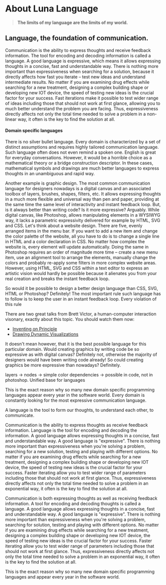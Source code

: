# About Luna Language

> **The limits of my language are the limits of my world.**

## Language, the foundation of communication.

Communication is the ability to express thoughts and receive feedback information. The tool for encoding and decoding information is called a language. A good language is expressive, which means it allows expressing thoughts in a concise, fast and understandable way. There is nothing more important than expressiveness when searching for a solution, because it directly affects how fast you iterate – test new ideas and understand intermediate results. No matter if you are examining drug effects while searching for a new treatment, designing a complex building shape or developing new IOT device, the speed of testing new ideas is the crucial factor for your success. Fast iterations make it possible to test wider range of ideas including those that should not work at first glance, allowing you to much better understand the problem you are facing. Thus, expressiveness directly affects not only the total time needed to solve a problem in a non-linear way, it often is the key to find the solution at all.

#### Domain specific languages
There is no silver bullet language. Every domain is characterized by a set of distinct assumptions and requires highly tailored communication language. Such language often does not even remind a spoken one. English is great for everyday conversations. However, it would be a horrible choice as a mathematical theory or a bridge construction descriptor. In these cases, mathematical symbols and drawings are much better languages to express thoughts in an unambiguous and rapid way. 

Another example is graphic design. The most common communication language for designers nowadays is a digital canvas and an associated toolbox of layers, brushes, shapes, filters, etc. It allows expressing thoughts in a much more flexible and universal way than pen and paper, providing at the same time the same level of interactivity and instant feedback loop. But, is it always better than writing code? Is it more expressive? Arguably. While digital canvas, like Photoshop, allows manipulating elements in a WYSIWYG way, it lacks a parametric expressivity delivered for example by HTML, SVG and CSS. Let's think about a website design. There are five, evenly arranged items in the menu bar. If you want to add a new item and change the color palette of the website, all you have to do is to change a single line in HTML and a color declaration in CSS. No matter how complex the website is, every element will update automatically. Doing the same in Photoshop requires an order of magnitude more time – create a new menu item, use an alignment tool to arrange the elements, manually change the colors and probably re-apply some filters in more complex website areas. However, using HTML, SVG and CSS within a text editor to express an artistic vision would hardly be possible because it alienates you from your real creation and breaks the instant feedback loop.

So would it be possible to design a better design language than CSS, SVG, HTML or Photoshop? Definitely! The most important rule such language has to follow is to keep the user in an instant feedback loop. Every violation of this rule 

There are two great talks from Brett Victor, a human-computer interaction visonary, exactly about this topic. You should watch them now:
  * [Inventing on Principle](https://vimeo.com/36579366)
  * [Drawing Dynamic Visualizations](https://vimeo.com/66085662) 


It doesn't mean however, that it is the best possible language for this particular domain. Would creating graphics by writing code be so expressive as with digital canvas? Definitely not, otherwise the majority of designers would have been writing code already! So could creating graphics be more expressive than nowadays? Definitely.  

layers -> nodes -> simple color dependencies -> possible in code, not in photoshop. Unified base for languages

This is the exact reason why so many new domain specific programming languages appear every year in the software world. Every domain is constantly looking for the most expressive communication language. 

A language is the tool to form our thoughts, to understand each other, to communicate.

Communication is the ability to express thoughts as receive feedback information. Language is the tool for encoding and decoding the information. A good language allows expressing thoughts in a concise, fast and understandable way. A good language is "expressive". There is nothing more important than expressiveness when you're solving a problem, searching for a new solution, testing and playing with different options. No matter if you are examining drug effects while searching for a new treatment, designing a complex building shape or developing new IOT device, the speed of testing new ideas is the crucial factor for your success. Faster iterating allow you to test wider range of parameters including those that should not work at first glance. Thus, expressiveness directly affects not only the total time needed to solve a problem in an exponential way, it often is the key to find the solution at all.

Communication is both expressing thoughts as well as receiving feedback information. A tool for encoding and decoding thoughts is called a language. A good language allows expressing thoughts in a concise, fast and understandable way. A good language is "expressive". There is nothing more important than expressiveness when you're solving a problem, searching for solution, testing and playing with different options. No matter if you are examining drug effects while searching for a new treatment, designing a complex building shape or developing new IOT device, the speed of testing new ideas is the crucial factor for your success. Faster iterating allow you to test wider range of parameters including those that should not work at first glance. Thus, expressiveness directly affects not only the total time needed to solve a problem in an exponential way, it often is the key to find the solution at all.

This is the exact reason why so many new domain specific programming languages and appear every year in the software world.


